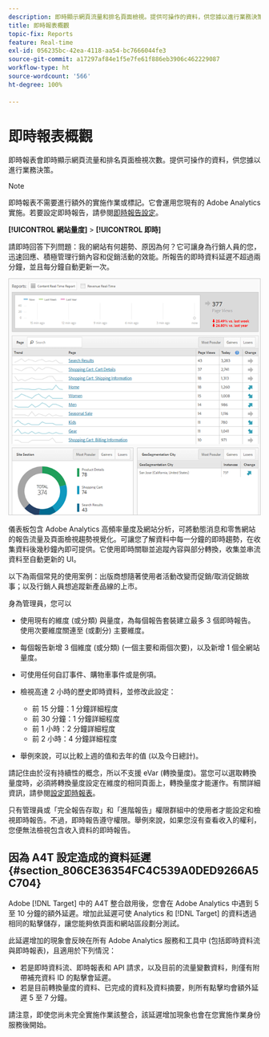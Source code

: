```yaml
---
description: 即時顯示網頁流量和排名頁面檢視。提供可操作的資料，供您據以進行業務決策。
title: 即時報表概觀
topic-fix: Reports
feature: Real-time
exl-id: 056235bc-42ea-4118-aa54-bc7666044fe3
source-git-commit: a17297af84e1f5e7fe61f886eb3906c462229087
workflow-type: ht
source-wordcount: '566'
ht-degree: 100%

---
```


# 即時報表概觀

即時報表會即時顯示網頁流量和排名頁面檢視次數。提供可操作的資料，供您據以進行業務決策。

>[!NOTE]
>
>即時報表不需要進行額外的實施作業或標記。它會運用您現有的 Adobe Analytics 實施。若要設定即時報告，請參閱[即時報告設定](/help/admin/admin/c-manage-report-suites/c-edit-report-suites/realtime/t-realtime-admin.md)。

**[!UICONTROL 網站量度]** > **[!UICONTROL 即時]**

請即時回答下列問題：我的網站有何趨勢、原因為何？它可讓身為行銷人員的您，迅速回應、積極管理行銷內容和促銷活動的效能。所報告的即時資料延遲不超過兩分鐘，並且每分鐘自動更新一次。

![](/help/admin/admin/c-manage-report-suites/c-edit-report-suites/realtime/assets/report-realtime.png)

儀表板包含 Adobe Analytics 高頻率量度及網站分析，可將動態消息和零售網站的報告流量及頁面檢視趨勢視覺化。可讓您了解資料中每一分鐘的即時趨勢，在收集資料後幾秒鐘內即可提供。它使用即時關聯並追蹤內容與部分轉換，收集並串流資料至自動更新的 UI。

以下為兩個常見的使用案例：出版商想隨著使用者活動改變而促銷/取消促銷故事；以及行銷人員想追蹤新產品線的上市。

身為管理員，您可以

* 使用現有的維度 (或分類) 與量度，為每個報告套裝建立最多 3 個即時報告。使用次要維度關連至 (或劃分) 主要維度。
* 每個報告新增 3 個維度 (或分類) (一個主要和兩個次要)，以及新增 1 個全網站量度。
* 可使用任何自訂事件、購物車事件或是例項。
* 檢視高達 2 小時的歷史即時資料，並修改此設定：

   * 前 15 分鐘：1 分鐘詳細程度
   * 前 30 分鐘：1 分鐘詳細程度
   * 前 1 小時：2 分鐘詳細程度
   * 前 2 小時：4 分鐘詳細程度

* 舉例來說，可以比較上週的值和去年的值 (以及今日總計)。

請記住由於沒有持續性的概念，所以不支援 eVar (轉換量度)。當您可以選取轉換量度時，必須將轉換量度設定在維度的相同頁面上，轉換量度才能運作。有關詳細資訊，請參閱[設定即時報表](/help/components/c-real-time-reporting/t-realtime-admin.md)。

只有管理員或「完全報告存取」和「進階報告」權限群組中的使用者才能設定和檢視即時報告。不過，即時報告遵守權限。舉例來說，如果您沒有查看收入的權利，您便無法檢視包含收入資料的即時報告。

## 因為 A4T 設定造成的資料延遲 {#section_806CE36354FC4C539A0DED9266A5C704}

Adobe [!DNL Target] 中的 A4T 整合啟用後，您會在 Adobe Analytics 中遇到 5 至 10 分鐘的額外延遲。增加此延遲可使 Analytics 和 [!DNL Target] 的資料透過相同的點擊儲存，讓您能夠依頁面和網站區段劃分測試。

此延遲增加的現象會反映在所有 Adobe Analytics 服務和工具中 (包括即時資料流與即時報表)，且適用於下列情況：

* 若是即時資料流、即時報表和 API 請求，以及目前的流量變數資料，則僅有附帶補充資料 ID 的點擊會延遲。
* 若是目前轉換量度的資料、已完成的資料及資料摘要，則所有點擊均會額外延遲 5 至 7 分鐘。

請注意，即使您尚未完全實施作業該整合，該延遲增加現象也會在您實施作業身份服務後開始。
